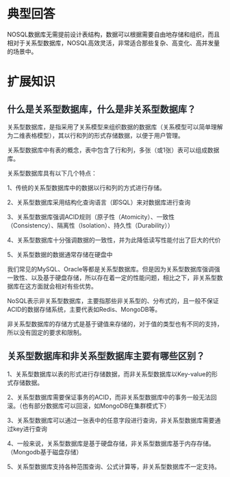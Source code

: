 # 典型回答


NOSQL数据库无需提前设计表结构，数据可以根据需要自由地存储和组织，而且相对于关系型数据库，NOSQL高效灵活，非常适合那些复杂、高变化、高并发量的场景中。



# 扩展知识


## <font style="color:rgb(36, 41, 47);">什么是关系型数据库，什么是非关系型数据库？</font>


<font style="color:rgb(36, 41, 47);">关系型数据库，是指采用了关系模型来组织数据的数据库（关系模型可以简单理解为二维表格模型），其以行和列的形式存储数据，以便于用户管理。</font>

<font style="color:rgb(36, 41, 47);"></font>

<font style="color:rgb(36, 41, 47);">关系型数据库中有表的概念，表中包含了行和列，多张（或1张）表可以组成数据库。</font>

<font style="color:rgb(36, 41, 47);"></font>

<font style="color:rgb(36, 41, 47);">关系型数据库具有以下几个特点：</font>

<font style="color:rgb(36, 41, 47);">1、传统的关系型数据库中的数据以行和列的方式进行存储。 </font>

<font style="color:rgb(36, 41, 47);">2、关系型数据库采用结构化查询语言（即SQL）来对数据库进行查询 </font>

<font style="color:rgb(36, 41, 47);">3、关系型数据库强调ACID规则（原子性（Atomicity）、一致性（Consistency）、隔离性（Isolation）、持久性（Durability）） </font>

<font style="color:rgb(36, 41, 47);">4、关系型数据库十分强调数据的一致性，并为此降低读写性能付出了巨大的代价 </font>

<font style="color:rgb(36, 41, 47);">5、关系型数据的数据通常存储在硬盘中</font>

<font style="color:rgb(36, 41, 47);"></font>

<font style="color:rgb(36, 41, 47);">我们常见的MySQL、Oracle等都是关系型数据库。但是因为关系型数据库强调强一致性、以及基于硬盘存储，所以存在着一定的性能问题，相比之下，非关系型数据库在这方面就会相对有些优势。</font>

<font style="color:rgb(36, 41, 47);"></font>

<font style="color:rgb(36, 41, 47);">NoSQL表示非关系型数据库，主要指那些非关系型的、分布式的，且一般不保证ACID的数据存储系统，主要代表如Redis、MongoDB等。</font>

<font style="color:rgb(36, 41, 47);"></font>

<font style="color:rgb(36, 41, 47);">非关系型数据库的存储方式是基于键值来存储的，对于值的类型也有不同的支持，所以没有固定的要求和限制。</font>

<font style="color:rgb(36, 41, 47);"></font>

## <font style="color:rgb(36, 41, 47);">关系型数据库和非关系型数据库主要有哪些区别？</font>


<font style="color:rgb(36, 41, 47);">1、关系型数据库以表的形式进行存储数据，而非关系型数据库以Key-value的形式存储数据。 </font>

<font style="color:rgb(36, 41, 47);">2、关系型数据库需要保证事务的ACID，而非关系型数据库中的事务一般无法回滚。（也有部分数据库可以回滚，如MongoDB在集群模式下） </font>

<font style="color:rgb(36, 41, 47);">3、关系型数据库可以通过一张表中的任意字段进行查询，非关系型数据库需要通过key进行查询 </font>

<font style="color:rgb(36, 41, 47);">4、一般来说，关系型数据库是基于硬盘存储，非关系型数据库基于内存存储。 （Mongodb基于磁盘存储）</font>

<font style="color:rgb(36, 41, 47);">5、关系型数据库支持各种范围查询、公式计算等，非关系型数据库不一定支持。</font>

  


  


